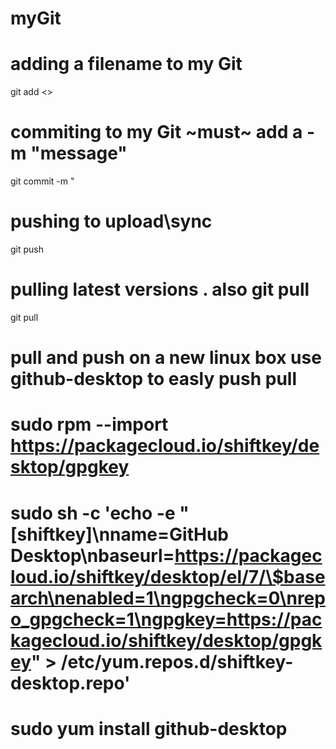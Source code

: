 # myGit
# adding a filename to my Git
git add <<filename>>
# commiting to my Git ~must~ add a -m "message"
git commit -m " 
# pushing to upload\sync
git push
# pulling latest versions . also git pull <REMOTE> <name-of-branch>
git pull
#
# pull and push on a new linux box use github-desktop to easly push pull 
#
#
#
# sudo rpm --import https://packagecloud.io/shiftkey/desktop/gpgkey
# sudo sh -c 'echo -e "[shiftkey]\nname=GitHub Desktop\nbaseurl=https://packagecloud.io/shiftkey/desktop/el/7/\$basearch\nenabled=1\ngpgcheck=0\nrepo_gpgcheck=1\ngpgkey=https://packagecloud.io/shiftkey/desktop/gpgkey" > /etc/yum.repos.d/shiftkey-desktop.repo'
# sudo yum install github-desktop
#
#

